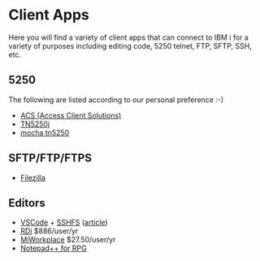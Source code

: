 # Client Apps
Here you will find a variety of client apps that can connect to IBM i for a variety of purposes including editing code, 5250 telnet, FTP, SFTP, SSH, etc.

## 5250
The following are listed according to our personal preference :-)
- [ACS (Access Client Solutions)](http://www-03.ibm.com/systems/power/software/i/access/solutions.html)
- [TN5250j](http://tn5250j.sourceforge.net)
- [mocha tn5250](https://www.mochasoft.dk/tn5250.htm)

## SFTP/FTP/FTPS
- [Filezilla](https://filezilla-project.org/)

## Editors
- [VSCode](http://code.visualstudio.com/) + [SSHFS](https://www.digitalocean.com/community/tutorials/how-to-use-sshfs-to-mount-remote-file-systems-over-ssh)  ([article](http://bit.ly/mcpress-edit-ifs-files))
- [RDi](http://www-03.ibm.com/software/products/en/dev-ibm-i) $886/user/yr
- [MiWorkplace](https://www.miworkplace.com/) $27.50/user/yr
- [Notepad++ for RPG](https://github.com/WorksOfBarry/Notepad-RPG)
